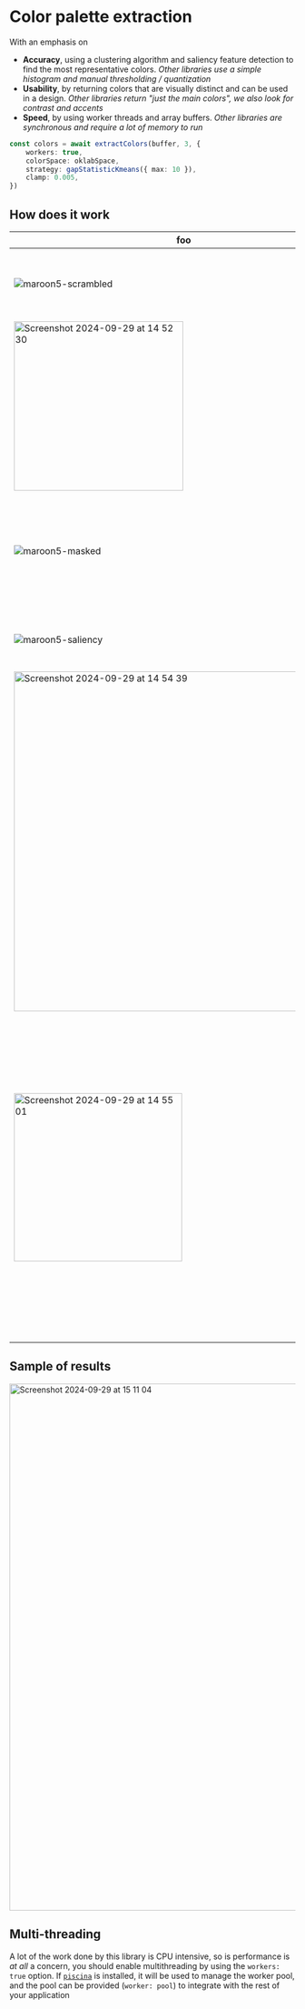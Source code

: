 # Color palette extraction

With an emphasis on 
- **Accuracy**, using a clustering algorithm and saliency feature detection to find the most representative colors.
  *Other libraries use a simple histogram and manual thresholding / quantization*
- **Usability**, by returning colors that are visually distinct and can be used in a design.
  *Other libraries return "just the main colors", we also look for contrast and accents*
- **Speed**, by using worker threads and array buffers.
  *Other libraries are synchronous and require a lot of memory to run*


```ts
const colors = await extractColors(buffer, 3, {
	workers: true,
	colorSpace: oklabSpace,
	strategy: gapStatisticKmeans({ max: 10 }),
	clamp: 0.005,
})
```

## How does it work

| foo | fii |
|-----|-----|
| ![maroon5-scrambled](https://github.com/user-attachments/assets/cfebd938-680a-4a1c-99ca-c78c695c1c83) | original image (*here the original image is scrambled to avoid infringing on copyrights*) |
| <img width="298" alt="Screenshot 2024-09-29 at 14 52 30" src="https://github.com/user-attachments/assets/d492f285-b65b-488b-b007-41ea189738fa"> | main colors are extracted by kmeans clustering |
| ![maroon5-masked](https://github.com/user-attachments/assets/23166d7a-9dbf-45d6-9461-9eeff1112c66) | the **background** is picked from extracted colors by looking at the most prevalent colors outside of the masked center |
| ![maroon5-saliency](https://github.com/user-attachments/assets/eafe7d71-6987-4bd8-8c19-7dce327d9722) | the **foreground** is picked from the most salient features of the image |
| <img width="598" alt="Screenshot 2024-09-29 at 14 54 39" src="https://github.com/user-attachments/assets/21d409e2-be9c-464e-8143-d1ea135b2893"> | main colors are split into 2 pools depending on their proximity with either the background or the foreground |
| <img width="296" alt="Screenshot 2024-09-29 at 14 55 01" src="https://github.com/user-attachments/assets/84831c11-2103-42d0-8541-4fa2d800cbdb"> | <ul><li>the **accent** is picked from the foreground pool based on its *chroma*, *prevalence*, and *distance* to the already picked colors. </li><li> the **alternate background** is picked from the background pool based on its *prevalence* and *contrast* with the foreground colors.</li></ul> |


## Sample of results

<img width="927" alt="Screenshot 2024-09-29 at 15 11 04" src="https://github.com/user-attachments/assets/6a25f428-7cff-4006-b58b-90b04c875cf1">

## Multi-threading

A lot of the work done by this library is CPU intensive, so is performance is *at all* a concern, you should enable multithreading by using the `workers: true` option. If [`piscina`](https://www.npmjs.com/package/piscina) is installed, it will be used to manage the worker pool, and the pool can be provided (`worker: pool`) to integrate with the rest of your application
